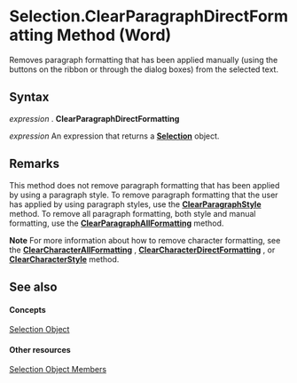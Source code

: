 
# Selection.ClearParagraphDirectFormatting Method (Word)

Removes paragraph formatting that has been applied manually (using the buttons on the ribbon or through the dialog boxes) from the selected text.


## Syntax

 _expression_ . **ClearParagraphDirectFormatting**

 _expression_ An expression that returns a **[Selection](7b574a91-c33e-ecfd-6783-6b7528b2ed8f.md)** object.


## Remarks

This method does not remove paragraph formatting that has been applied by using a paragraph style. To remove paragraph formatting that the user has applied by using paragraph styles, use the  **[ClearParagraphStyle](cfbafeac-99e1-5fae-a9a0-8cf8836add94.md)** method. To remove all paragraph formatting, both style and manual formatting, use the **[ClearParagraphAllFormatting](b3a88322-933a-ff14-e788-e1934aba243d.md)** method.


 **Note**  For more information about how to remove character formatting, see the  **[ClearCharacterAllFormatting](1d0dfb43-4855-1534-5ec2-475232a6a457.md)** , **[ClearCharacterDirectFormatting](d2138876-c832-2407-a53e-5bd4af2421b7.md)** , or **[ClearCharacterStyle](ff9795f9-ea74-fa03-5d87-9c56152d179d.md)** method.


## See also


#### Concepts


[Selection Object](7b574a91-c33e-ecfd-6783-6b7528b2ed8f.md)
#### Other resources


[Selection Object Members](71e67a43-d40a-ad9a-8ef2-c5c487733e0d.md)
